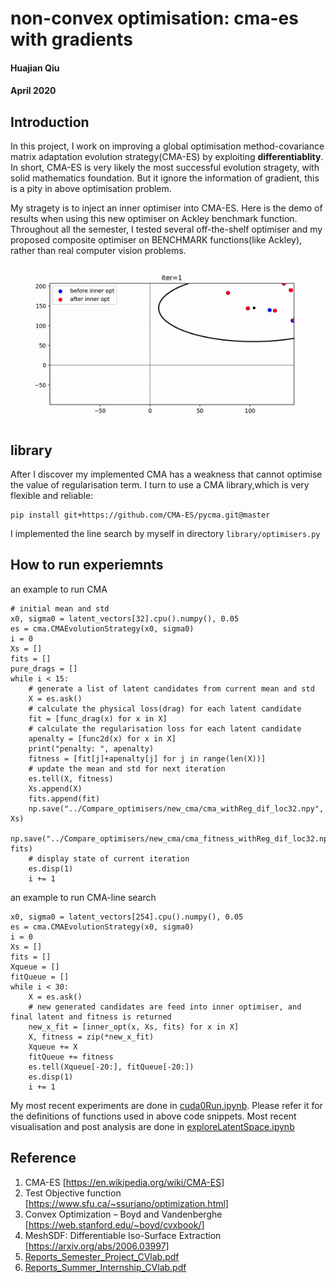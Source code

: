 # non-convex optimisation: cma-es with gradients
#### Huajian Qiu
#### April 2020


## Introduction

In this project, I work on improving a global optimisation method-covariance matrix adaptation evolution strategy(CMA-ES) by exploiting **differentiablity**. In short, CMA-ES is very likely the most successful evolution stragety, with solid mathematics foundation. But it ignore the information of gradient, this is a pity in above optimisation problem. 

My stragety is to inject an inner optimiser into CMA-ES. Here is the demo of results when using this new optimiser on Ackley benchmark function.
Throughout all the semester, I tested several off-the-shelf optimiser and my proposed composite optimiser on BENCHMARK functions(like Ackley), rather than real computer vision problems.  

![cma-line](figures/cma-line-search.gif)

## library
After I discover my implemented CMA has a weakness that cannot optimise the value of regularisation term. I turn to use a CMA library,which is very flexible and reliable:
```
pip install git+https://github.com/CMA-ES/pycma.git@master
```
I implemented the line search by myself in directory ```library/optimisers.py```

## How to run experiemnts

an example to run CMA
```
# initial mean and std
x0, sigma0 = latent_vectors[32].cpu().numpy(), 0.05
es = cma.CMAEvolutionStrategy(x0, sigma0)
i = 0
Xs = []
fits = []
pure_drags = []
while i < 15:
    # generate a list of latent candidates from current mean and std
    X = es.ask()
    # calculate the physical loss(drag) for each latent candidate
    fit = [func_drag(x) for x in X]
    # calculate the regularisation loss for each latent candidate
    apenalty = [func2d(x) for x in X]
    print("penalty: ", apenalty)
    fitness = [fit[j]+apenalty[j] for j in range(len(X))]
    # update the mean and std for next iteration
    es.tell(X, fitness)
    Xs.append(X)
    fits.append(fit)
    np.save("../Compare_optimisers/new_cma/cma_withReg_dif_loc32.npy", Xs)
    np.save("../Compare_optimisers/new_cma/cma_fitness_withReg_dif_loc32.npy", fits)
    # display state of current iteration
    es.disp(1)
    i += 1
```

an example to run CMA-line search

```
x0, sigma0 = latent_vectors[254].cpu().numpy(), 0.05
es = cma.CMAEvolutionStrategy(x0, sigma0)
i = 0
Xs = []
fits = []
Xqueue = []
fitQueue = []
while i < 30:
    X = es.ask()
    # new generated candidates are feed into inner optimiser, and final latent and fitness is returned
    new_x_fit = [inner_opt(x, Xs, fits) for x in X]
    X, fitness = zip(*new_x_fit)
    Xqueue += X
    fitQueue += fitness
    es.tell(Xqueue[-20:], fitQueue[-20:])
    es.disp(1)
    i += 1
```
My most recent experiments are done in [cuda0Run.ipynb](cuda0Run.ipynb). 
Please refer it for the definitions of functions used in above code snippets.
Most recent visualisation and post analysis are done in [exploreLatentSpace.ipynb](exploreLatentSpace.ipynb)
## Reference

1. CMA-ES [https://en.wikipedia.org/wiki/CMA-ES]
2. Test Objective function [https://www.sfu.ca/~ssurjano/optimization.html]
3. Convex Optimization – Boyd and Vandenberghe [https://web.stanford.edu/~boyd/cvxbook/]
4. MeshSDF: Differentiable Iso-Surface Extraction [https://arxiv.org/abs/2006.03997]
5. [Reports_Semester_Project_CVlab.pdf](report/Reports_Semester_Project_CVlab.pdf)
6. [Reports_Summer_Internship_CVlab.pdf](report/Reports_Summer_Internship_CVlab.pdf)

